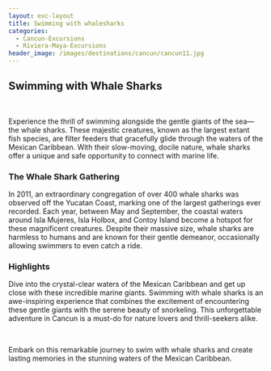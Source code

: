 ```yaml
---
layout: exc-layout
title: Swimming with whalesharks
categories:
  - Cancun-Excursions
  - Riviera-Maya-Excursions
header_image: /images/destinations/cancun/cancun11.jpg
---
```

## Swimming with Whale Sharks

&nbsp;

Experience the thrill of swimming alongside the gentle giants of the sea—the whale sharks. These majestic creatures, known as the largest extant fish species, are filter feeders that gracefully glide through the waters of the Mexican Caribbean. With their slow-moving, docile nature, whale sharks offer a unique and safe opportunity to connect with marine life.

### The Whale Shark Gathering

In 2011, an extraordinary congregation of over 400 whale sharks was observed off the Yucatan Coast, marking one of the largest gatherings ever recorded. Each year, between May and September, the coastal waters around Isla Mujeres, Isla Holbox, and Contoy Island become a hotspot for these magnificent creatures. Despite their massive size, whale sharks are harmless to humans and are known for their gentle demeanor, occasionally allowing swimmers to even catch a ride.

### Highlights

Dive into the crystal-clear waters of the Mexican Caribbean and get up close with these incredible marine giants. Swimming with whale sharks is an awe-inspiring experience that combines the excitement of encountering these gentle giants with the serene beauty of snorkeling. This unforgettable adventure in Cancun is a must-do for nature lovers and thrill-seekers alike.

&nbsp;

Embark on this remarkable journey to swim with whale sharks and create lasting memories in the stunning waters of the Mexican Caribbean.

